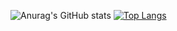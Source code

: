 ![Anurag's GitHub stats](https://github-readme-stats.vercel.app/api?username=RHAPAP&theme=vision-friendly-dark&show_icons=true)
[![Top Langs](https://github-readme-stats.vercel.app/api/top-langs/?username=RHAPAP&layout=compact)](https://github.com/anuraghazra/github-readme-stats)
